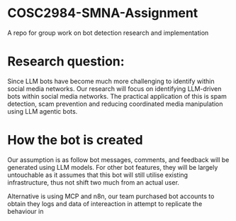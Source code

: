 # COSC2984-SMNA-Assignment

A repo for group work on bot detection research and implementation

# Research question:

Since LLM bots have become much more challenging to identify within social media networks. Our research will focus on identifying LLM-driven bots within social media networks. The practical application of this is spam detection, scam prevention and reducing coordinated media manipulation using LLM agentic bots.


# How the bot is created

Our assumption is as follow bot messages, comments, and feedback will be generated using LLM models. For other bot features, they will be largely untouchable as it assumes that this bot will still utilise existing infrastructure, thus not shift two much from an actual user.

Alternative is using MCP and n8n, our team purchased bot accounts to obtain they logs and data of intereaction in attempt to replicate the behaviour in 